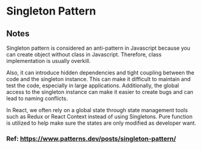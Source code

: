 # Singleton Pattern

## Notes 

Singleton pattern is considered an anti-pattern in Javascript because you can create object without class in Javascript. Therefore, class implementation is usually overkill.

Also, it can introduce hidden dependencies and tight coupling between the code and the singleton instance. This can make it difficult to maintain and test the code, especially in large applications. Additionally, the global access to the singleton instance can make it easier to create bugs and can lead to naming conflicts.

In React, we often rely on a global state through state management tools such as Redux or React Context instead of using Singletons. Pure function is utilized to help make sure the states are only modified as developer want.

### Ref: https://www.patterns.dev/posts/singleton-pattern/